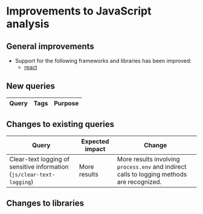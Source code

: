 # Improvements to JavaScript analysis

## General improvements

* Support for the following frameworks and libraries has been improved:
  - [react](https://www.npmjs.com/package/react)

## New queries

| **Query**                                                                 | **Tags**                                                          | **Purpose**                                                                                                                                                                            |
|---------------------------------------------------------------------------|-------------------------------------------------------------------|----------------------------------------------------------------------------------------------------------------------------------------------------------------------------------------|


## Changes to existing queries

| **Query**                      | **Expected impact**          | **Change**                                                                |
|--------------------------------|------------------------------|---------------------------------------------------------------------------|
| Clear-text logging of sensitive information (`js/clear-text-logging`) | More results | More results involving `process.env` and indirect calls to logging methods are recognized. |

## Changes to libraries

